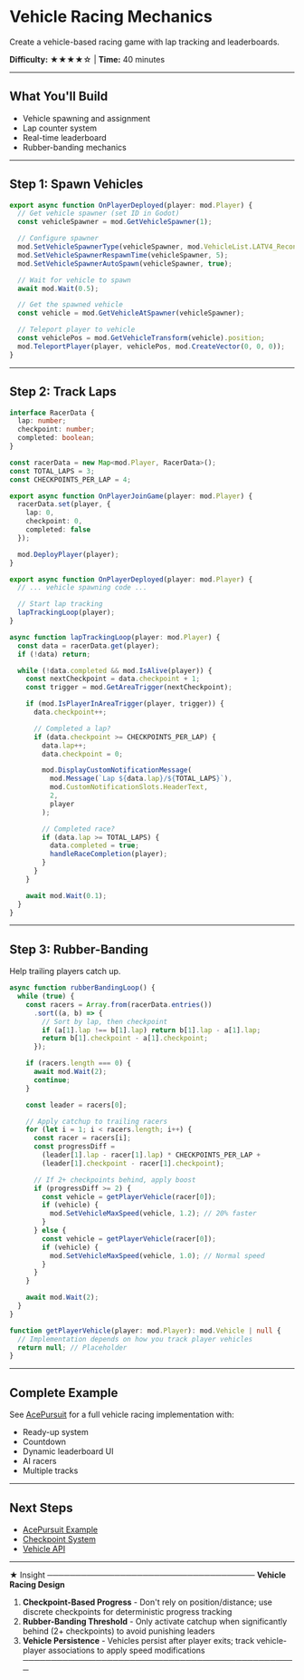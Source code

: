 # Vehicle Racing Mechanics

Create a vehicle-based racing game with lap tracking and leaderboards.

**Difficulty:** ★★★★☆ | **Time:** 40 minutes

---

## What You'll Build

- Vehicle spawning and assignment
- Lap counter system
- Real-time leaderboard
- Rubber-banding mechanics

---

## Step 1: Spawn Vehicles

```typescript
export async function OnPlayerDeployed(player: mod.Player) {
  // Get vehicle spawner (set ID in Godot)
  const vehicleSpawner = mod.GetVehicleSpawner(1);

  // Configure spawner
  mod.SetVehicleSpawnerType(vehicleSpawner, mod.VehicleList.LATV4_Recon);
  mod.SetVehicleSpawnerRespawnTime(vehicleSpawner, 5);
  mod.SetVehicleSpawnerAutoSpawn(vehicleSpawner, true);

  // Wait for vehicle to spawn
  await mod.Wait(0.5);

  // Get the spawned vehicle
  const vehicle = mod.GetVehicleAtSpawner(vehicleSpawner);

  // Teleport player to vehicle
  const vehiclePos = mod.GetVehicleTransform(vehicle).position;
  mod.TeleportPlayer(player, vehiclePos, mod.CreateVector(0, 0, 0));
}
```

---

## Step 2: Track Laps

```typescript
interface RacerData {
  lap: number;
  checkpoint: number;
  completed: boolean;
}

const racerData = new Map<mod.Player, RacerData>();
const TOTAL_LAPS = 3;
const CHECKPOINTS_PER_LAP = 4;

export async function OnPlayerJoinGame(player: mod.Player) {
  racerData.set(player, {
    lap: 0,
    checkpoint: 0,
    completed: false
  });

  mod.DeployPlayer(player);
}

export async function OnPlayerDeployed(player: mod.Player) {
  // ... vehicle spawning code ...

  // Start lap tracking
  lapTrackingLoop(player);
}

async function lapTrackingLoop(player: mod.Player) {
  const data = racerData.get(player);
  if (!data) return;

  while (!data.completed && mod.IsAlive(player)) {
    const nextCheckpoint = data.checkpoint + 1;
    const trigger = mod.GetAreaTrigger(nextCheckpoint);

    if (mod.IsPlayerInAreaTrigger(player, trigger)) {
      data.checkpoint++;

      // Completed a lap?
      if (data.checkpoint >= CHECKPOINTS_PER_LAP) {
        data.lap++;
        data.checkpoint = 0;

        mod.DisplayCustomNotificationMessage(
          mod.Message(`Lap ${data.lap}/${TOTAL_LAPS}`),
          mod.CustomNotificationSlots.HeaderText,
          2,
          player
        );

        // Completed race?
        if (data.lap >= TOTAL_LAPS) {
          data.completed = true;
          handleRaceCompletion(player);
        }
      }
    }

    await mod.Wait(0.1);
  }
}
```

---

## Step 3: Rubber-Banding

Help trailing players catch up.

```typescript
async function rubberBandingLoop() {
  while (true) {
    const racers = Array.from(racerData.entries())
      .sort((a, b) => {
        // Sort by lap, then checkpoint
        if (a[1].lap !== b[1].lap) return b[1].lap - a[1].lap;
        return b[1].checkpoint - a[1].checkpoint;
      });

    if (racers.length === 0) {
      await mod.Wait(2);
      continue;
    }

    const leader = racers[0];

    // Apply catchup to trailing racers
    for (let i = 1; i < racers.length; i++) {
      const racer = racers[i];
      const progressDiff = 
        (leader[1].lap - racer[1].lap) * CHECKPOINTS_PER_LAP +
        (leader[1].checkpoint - racer[1].checkpoint);

      // If 2+ checkpoints behind, apply boost
      if (progressDiff >= 2) {
        const vehicle = getPlayerVehicle(racer[0]);
        if (vehicle) {
          mod.SetVehicleMaxSpeed(vehicle, 1.2); // 20% faster
        }
      } else {
        const vehicle = getPlayerVehicle(racer[0]);
        if (vehicle) {
          mod.SetVehicleMaxSpeed(vehicle, 1.0); // Normal speed
        }
      }
    }

    await mod.Wait(2);
  }
}

function getPlayerVehicle(player: mod.Player): mod.Vehicle | null {
  // Implementation depends on how you track player vehicles
  return null; // Placeholder
}
```

---

## Complete Example

See [AcePursuit](/examples/acepursuit) for a full vehicle racing implementation with:
- Ready-up system
- Countdown
- Dynamic leaderboard UI
- AI racers
- Multiple tracks

---

## Next Steps

- [AcePursuit Example](/examples/acepursuit)
- [Checkpoint System](/tutorials/checkpoint-system)
- [Vehicle API](/api/vehicles)

---

★ Insight ─────────────────────────────────────
**Vehicle Racing Design**
1. **Checkpoint-Based Progress** - Don't rely on position/distance; use discrete checkpoints for deterministic progress tracking
2. **Rubber-Banding Threshold** - Only activate catchup when significantly behind (2+ checkpoints) to avoid punishing leaders
3. **Vehicle Persistence** - Vehicles persist after player exits; track vehicle-player associations to apply speed modifications
─────────────────────────────────────────────────
